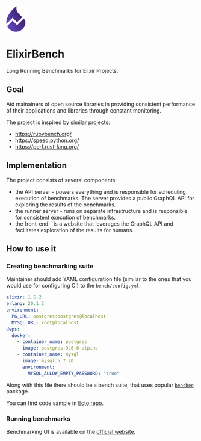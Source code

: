 <img src="./web/public/images/logo.svg" height="68" />

# ElixirBench

Long Running Benchmarks for Elixir Projects.

## Goal

Aid mainainers of open source libraries in providing consistent performance of their
applications and libraries through constant monitoring.

The project is inspired by similar projects:
  * https://rubybench.org/
  * https://speed.python.org/
  * https://perf.rust-lang.org/

## Implementation

The project consists of several components:

* the API server - powers everything and is responsible for scheduling execution of
  benchmarks. The server provides a public GraphQL API for exploring the results of the
  benchmarks.
* the runner server - runs on separate infrastructure and is responsible for consistent
  execution of benchmarks.
* the front-end - is a website that leverages the GraphQL API and facilitates exploration
  of the results for humans.

## How to use it

### Creating benchmarking suite

Maintainer should add YAML configuration file (similar to the ones that you would use for
configuring CI) to the `bench/config.yml`:

```yaml
elixir: 1.5.2
erlang: 20.1.2
environment:
  PG_URL: postgres:postgres@localhost
  MYSQL_URL: root@localhost
deps:
  docker:
    - container_name: postgres
      image: postgres:9.6.6-alpine
    - container_name: mysql
      image: mysql:5.7.20
      environment:
        MYSQL_ALLOW_EMPTY_PASSWORD: "true"
```

Along with this file there should be a bench suite, that uses
popular [`benchee`](https://github.com/PragTob/benchee) package.

You can find code sample in [Ecto repo](https://github.com/elixir-ecto/ecto/tree/mm/benches).

### Running benchmarks

Benchmarking UI is available on the [official website](http://www.elixirbench.org/).

